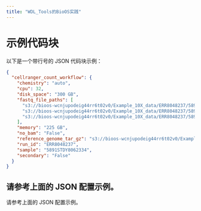 ```yaml
---
title: "WDL_Tools的BioOS实践"
---
```


<style>
/* Rouge 行号样式 */
.highlight table {
  width: 100%;
  border-spacing: 0;
}

.highlight td.rouge-gutter {
  width: 2.5em;
  padding-right: 0.5em;
  text-align: right;
  vertical-align: top;
  color: #999;
  user-select: none;
}

.highlight td.rouge-code {
  width: 100%;
}

.highlight pre {
  margin: 0;
  padding: 0;
  background: none;
}

/* 自定义行号样式 */
.highlight pre {
  position: relative;
  padding-left: 3em; /* 为行号留出空间 */
  counter-reset: linenumber;
}

.highlight pre code {
  display: block;
  counter-reset: linenumber;
}

.highlight pre code .line {
  display: block;
  counter-increment: linenumber;
  position: relative;
  padding-left: 1em;
}

.highlight pre code .line::before {
  content: counter(linenumber);
  position: absolute;
  left: -1em;
  width: 1em;
  text-align: right;
  color: #999;
}
</style>

# 示例代码块

以下是一个带行号的 JSON 代码块示例：

```json
{
  "cellranger_count_workflow": {
    "chemistry": "auto",
    "cpu": 32,
    "disk_space": "300 GB",
    "fastq_file_paths": [
      "s3://bioos-wcnjupodeig44rr6t02v0/Example_10X_data/ERR8048237/5891STDY8062334_S1_L001_I1_001.fastq.gz",
      "s3://bioos-wcnjupodeig44rr6t02v0/Example_10X_data/ERR8048237/5891STDY8062334_S1_L001_R1_001.fastq.gz",
      "s3://bioos-wcnjupodeig44rr6t02v0/Example_10X_data/ERR8048237/5891STDY8062334_S1_L001_R2_001.fastq.gz"
    ],
    "memory": "225 GB",
    "no_bam": "False",
    "reference_genome_tar_gz": "s3://bioos-wcnjupodeig44rr6t02v0/Example_10X_data/ERR8048237/RAW/refdata-cellranger-GRCh38-3.0.0.tar.gz",
    "run_id": "ERR8048237",
    "sample": "5891STDY8062334",
    "secondary": "False"
  }
}
```
请参考上面的 JSON 配置示例。
---
请参考上面的 JSON 配置示例。
